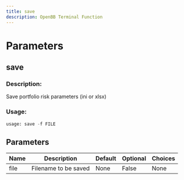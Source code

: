```yaml
---
title: save
description: OpenBB Terminal Function
---
```


# Parameters

## save

### Description: 

Save portfolio risk parameters (ini or xlsx)

### Usage: 
```python
usage: save -f FILE
```

## Parameters

| Name | Description | Default | Optional | Choices |
| ---- | ----------- | ------- | -------- | ------- |
| file | Filename to be saved | None | False | None |



